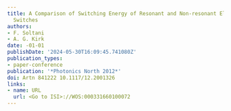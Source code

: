 ```yaml
---
title: A Comparison of Switching Energy of Resonant and Non-resonant Electro-optic
  Switches
authors:
- F. Soltani
- A. G. Kirk
date: -01-01
publishDate: '2024-05-30T16:09:45.741080Z'
publication_types:
- paper-conference
publication: '*Photonics North 2012*'
doi: Artn 841222 10.1117/12.2001326
links:
- name: URL
  url: <Go to ISI>://WOS:000331660100072
---
```

